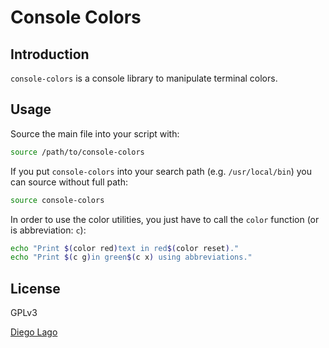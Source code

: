 # Console Colors

## Introduction

`console-colors` is a console library to manipulate terminal colors.

## Usage

Source the main file into your script with:

```bash
source /path/to/console-colors
```

If you put `console-colors` into your search path (e.g. `/usr/local/bin`) you can source without full path:

```bash
source console-colors
```

In order to use the color utilities, you just have to call the `color` function (or is abbreviation: `c`):

```bash
echo "Print $(color red)text in red$(color reset)."
echo "Print $(c g)in green$(c x) using abbreviations."
```

## License

GPLv3

[Diego Lago](diego.lago.gonzalez@gmail.com)

